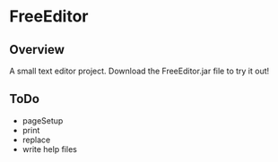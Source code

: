 # FreeEditor
## Overview
A small text editor project. Download the FreeEditor.jar file to try it out!

## ToDo
- pageSetup
- print
- replace
- write help files

